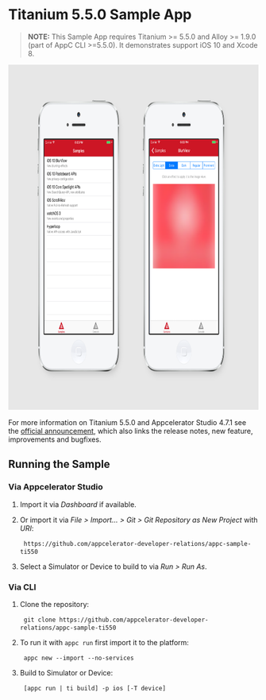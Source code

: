 # Titanium 5.5.0 Sample App

> **NOTE:** This Sample App requires Titanium >= 5.5.0 and Alloy >= 1.9.0 (part of AppC CLI >=5.5.0). It demonstrates support iOS 10 and Xcode 8.

<img src="docs/assets/screenshots.png" width="800" height="695" alt="Titanium 5.5.0 Sample App" />

For more information on Titanium 5.5.0 and Appcelerator Studio 4.7.1 see the [official announcement](https://www.appcelerator.com/blog/2016/09/ga-release-for-titanium-sdk-5-5-0-appcelerator-cli-5-5-0-appcelerator-studio-4-7-1/), which also links the release notes, new feature, improvements and bugfixes.

## Running the Sample

### Via Appcelerator Studio

1. Import it via *Dashboard* if available.
2. Or import it via *File > Import... > Git > Git Repository as New Project* with *URI*:

		https://github.com/appcelerator-developer-relations/appc-sample-ti550

3. Select a Simulator or Device to build to via *Run > Run As*.

### Via CLI

1. Clone the repository:

		git clone https://github.com/appcelerator-developer-relations/appc-sample-ti550

2. To run it with `appc run` first import it to the platform:

		appc new --import --no-services

3. Build to Simulator or Device:

		[appc run | ti build] -p ios [-T device]
